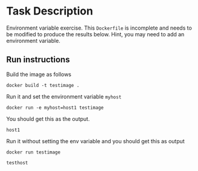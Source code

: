 # Task Description

Environment variable exercise.
This `Dockerfile` is incomplete and needs to be modified to produce the results below.
Hint, you may need to add an environment variable.

## Run instructions

Build the image as follows

    docker build -t testimage .

Run it and set the environment variable `myhost`

    docker run -e myhost=host1 testimage

You should get this as the output.

    host1

Run it without setting the env variable and you should get this as output

    docker run testimage

    testhost

